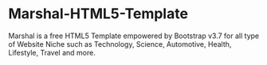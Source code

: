 # Marshal-HTML5-Template
Marshal is a free HTML5 Template empowered by Bootstrap v3.7 for all type of Website Niche such as Technology, Science, Automotive, Health, Lifestyle, Travel and more.
